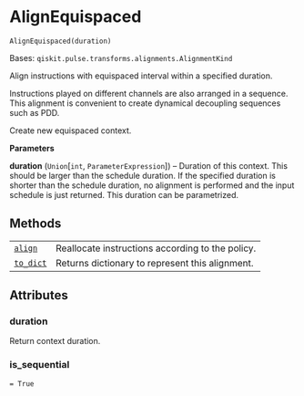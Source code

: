 # AlignEquispaced

`AlignEquispaced(duration)`

Bases: `qiskit.pulse.transforms.alignments.AlignmentKind`

Align instructions with equispaced interval within a specified duration.

Instructions played on different channels are also arranged in a sequence. This alignment is convenient to create dynamical decoupling sequences such as PDD.

Create new equispaced context.

**Parameters**

**duration** (`Union`\[`int`, `ParameterExpression`]) – Duration of this context. This should be larger than the schedule duration. If the specified duration is shorter than the schedule duration, no alignment is performed and the input schedule is just returned. This duration can be parametrized.

## Methods

|                                                                                                                                                                |                                                  |
| -------------------------------------------------------------------------------------------------------------------------------------------------------------- | ------------------------------------------------ |
| [`align`](qiskit.pulse.transforms.AlignEquispaced.align#qiskit.pulse.transforms.AlignEquispaced.align "qiskit.pulse.transforms.AlignEquispaced.align")         | Reallocate instructions according to the policy. |
| [`to_dict`](qiskit.pulse.transforms.AlignEquispaced.to_dict#qiskit.pulse.transforms.AlignEquispaced.to_dict "qiskit.pulse.transforms.AlignEquispaced.to_dict") | Returns dictionary to represent this alignment.  |

## Attributes

### duration

Return context duration.

### is\_sequential

`= True`
